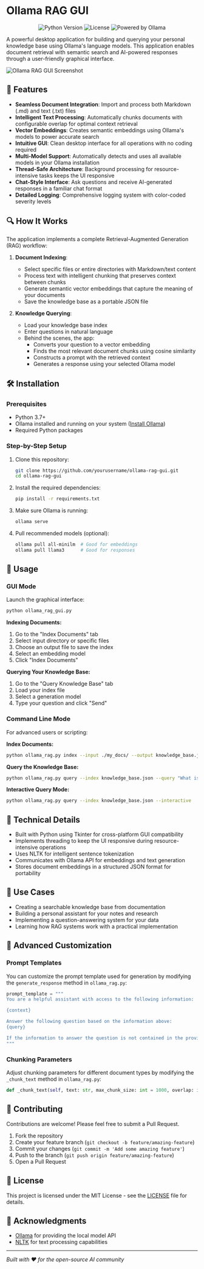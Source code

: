 # Ollama RAG GUI

<p align="center">
  <img src="https://img.shields.io/badge/Python-3.7+-blue.svg" alt="Python Version">
  <img src="https://img.shields.io/badge/License-MIT-green.svg" alt="License">
  <img src="https://img.shields.io/badge/Ollama-powered-red.svg" alt="Powered by Ollama">
</p>

A powerful desktop application for building and querying your personal knowledge base using Ollama's language models. This application enables document retrieval with semantic search and AI-powered responses through a user-friendly graphical interface.

![Ollama RAG GUI Screenshot](https://via.placeholder.com/800x450?text=Ollama+RAG+GUI+Screenshot) <!-- Replace with an actual screenshot of your app -->

## 🌟 Features

- **Seamless Document Integration**: Import and process both Markdown (.md) and text (.txt) files
- **Intelligent Text Processing**: Automatically chunks documents with configurable overlap for optimal context retrieval
- **Vector Embeddings**: Creates semantic embeddings using Ollama's models to power accurate search
- **Intuitive GUI**: Clean desktop interface for all operations with no coding required
- **Multi-Model Support**: Automatically detects and uses all available models in your Ollama installation
- **Thread-Safe Architecture**: Background processing for resource-intensive tasks keeps the UI responsive
- **Chat-Style Interface**: Ask questions and receive AI-generated responses in a familiar chat format
- **Detailed Logging**: Comprehensive logging system with color-coded severity levels

## 🔍 How It Works

The application implements a complete Retrieval-Augmented Generation (RAG) workflow:

1. **Document Indexing**:
   - Select specific files or entire directories with Markdown/text content
   - Process text with intelligent chunking that preserves context between chunks
   - Generate semantic vector embeddings that capture the meaning of your documents
   - Save the knowledge base as a portable JSON file

2. **Knowledge Querying**:
   - Load your knowledge base index
   - Enter questions in natural language
   - Behind the scenes, the app:
     - Converts your question to a vector embedding
     - Finds the most relevant document chunks using cosine similarity
     - Constructs a prompt with the retrieved context
     - Generates a response using your selected Ollama model

## 🛠️ Installation

### Prerequisites

- Python 3.7+
- Ollama installed and running on your system ([Install Ollama](https://ollama.ai/))
- Required Python packages

### Step-by-Step Setup

1. Clone this repository:
   ```bash
   git clone https://github.com/yourusername/ollama-rag-gui.git
   cd ollama-rag-gui
   ```

2. Install the required dependencies:
   ```bash
   pip install -r requirements.txt
   ```

3. Make sure Ollama is running:
   ```bash
   ollama serve
   ```

4. Pull recommended models (optional):
   ```bash
   ollama pull all-minilm  # Good for embeddings
   ollama pull llama3      # Good for responses
   ```

## 📖 Usage

### GUI Mode

Launch the graphical interface:

```bash
python ollama_rag_gui.py
```

**Indexing Documents:**
1. Go to the "Index Documents" tab
2. Select input directory or specific files
3. Choose an output file to save the index
4. Select an embedding model
5. Click "Index Documents"

**Querying Your Knowledge Base:**
1. Go to the "Query Knowledge Base" tab
2. Load your index file
3. Select a generation model
4. Type your question and click "Send"

### Command Line Mode

For advanced users or scripting:

**Index Documents:**
```bash
python ollama_rag.py index --input ./my_docs/ --output knowledge_base.json --embedding-model all-minilm
```

**Query the Knowledge Base:**
```bash
python ollama_rag.py query --index knowledge_base.json --query "What is RAG?" --model llama3
```

**Interactive Query Mode:**
```bash
python ollama_rag.py query --index knowledge_base.json --interactive
```

## 🧰 Technical Details

- Built with Python using Tkinter for cross-platform GUI compatibility
- Implements threading to keep the UI responsive during resource-intensive operations
- Uses NLTK for intelligent sentence tokenization
- Communicates with Ollama API for embeddings and text generation
- Stores document embeddings in a structured JSON format for portability

## 🎯 Use Cases

- Creating a searchable knowledge base from documentation
- Building a personal assistant for your notes and research
- Implementing a question-answering system for your data
- Learning how RAG systems work with a practical implementation

## 🔄 Advanced Customization

### Prompt Templates

You can customize the prompt template used for generation by modifying the `generate_response` method in `ollama_rag.py`:

```python
prompt_template = """
You are a helpful assistant with access to the following information:

{context}

Answer the following question based on the information above:
{query}

If the information to answer the question is not contained in the provided documents, say so clearly.
"""
```

### Chunking Parameters

Adjust chunking parameters for different document types by modifying the `_chunk_text` method in `ollama_rag.py`:

```python
def _chunk_text(self, text: str, max_chunk_size: int = 1000, overlap: int = 100):
```

## 🤝 Contributing

Contributions are welcome! Please feel free to submit a Pull Request.

1. Fork the repository
2. Create your feature branch (`git checkout -b feature/amazing-feature`)
3. Commit your changes (`git commit -m 'Add some amazing feature'`)
4. Push to the branch (`git push origin feature/amazing-feature`)
5. Open a Pull Request

## 📃 License

This project is licensed under the MIT License - see the [LICENSE](LICENSE) file for details.

## 👏 Acknowledgments

- [Ollama](https://ollama.ai/) for providing the local model API
- [NLTK](https://www.nltk.org/) for text processing capabilities

---

*Built with ❤️ for the open-source AI community* 
